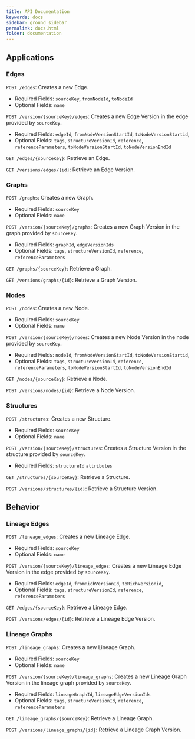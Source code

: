 ```yaml
---
title: API Documentation
keywords: docs
sidebar: ground_sidebar
permalink: docs.html
folder: documentation
---
```


## Applications

### Edges

`POST /edges`: Creates a new Edge.

  * Required Fields: `sourceKey`, `fromNodeId`, `toNodeId`
  * Optional Fields: `name`

`POST /version/{sourceKey}/edges`: Creates a new Edge Version in the edge provided by `sourceKey`.

  * Required Fields: `edgeId`, `fromNodeVersionStartId`, `toNodeVersionStartid`, 
  * Optional Fields: `tags`, `structureVersionId`, `reference`, `referenceParameters`, `toNodeVersionStartId`, `toNodeVersionEndId`

`GET /edges/{sourceKey}`: Retrieve an Edge.

`GET /versions/edges/{id}`: Retrieve an Edge Version.

### Graphs

`POST /graphs`: Creates a new Graph.

  * Required Fields: `sourceKey`
  * Optional Fields: `name`

`POST /version/{sourceKey}/graphs`: Creates a new Graph Version in the graph provided by `sourceKey`.

  * Required Fields: `graphId`, `edgeVersionIds`
  * Optional Fields: `tags`, `structureVersionId`, `reference`, `referenceParameters`

`GET /graphs/{sourceKey}`: Retrieve a Graph.

`GET /versions/graphs/{id}`: Retrieve a Graph Version.

### Nodes

`POST /nodes`: Creates a new Node.

  * Required Fields: `sourceKey`
  * Optional Fields: `name`

`POST /version/{sourceKey}/nodes`: Creates a new Node Version in the node provided by `sourceKey`.

  * Required Fields: `nodeId`, `fromNodeVersionStartId`, `toNodeVersionStartid`, 
  * Optional Fields: `tags`, `structureVersionId`, `reference`, `referenceParameters`, `toNodeVersionStartId`, `toNodeVersionEndId`

`GET /nodes/{sourceKey}`: Retrieve a Node.

`POST /versions/nodes/{id}`: Retrieve a Node Version.

### Structures

`POST /structures`: Creates a new Structure.

  * Required Fields: `sourceKey`
  * Optional Fields: `name`

`POST /version/{sourceKey}/structures`: Creates a Structure Version in the structure provided by `sourceKey`.

  * Required Fields: `structureId` `attributes`

`GET /structures/{sourceKey}`: Retrieve a Structure.

`POST /versions/structures/{id}`: Retrieve a Structure Version.

## Behavior

### Lineage Edges

`POST /lineage_edges`: Creates a new Lineage Edge.

  * Required Fields: `sourceKey`
  * Optional Fields: `name`

`POST /version/{sourceKey}/lineage_edges`: Creates a new Lineage Edge Version in the edge provided by `sourceKey`.

  * Required Fields: `edgeId`, `fromRichVersionId`, `toRichVersionid`, 
  * Optional Fields: `tags`, `structureVersionId`, `reference`, `referenceParameters`

`GET /edges/{sourceKey}`: Retrieve a Lineage Edge.

`POST /versions/edges/{id}`: Retrieve a Lineage Edge Version.

### Lineage Graphs

`POST /lineage_graphs`: Creates a new Lineage Graph.

  * Required Fields: `sourceKey`
  * Optional Fields: `name`

`POST /version/{sourceKey}/lineage_graphs`: Creates a new Lineage Graph Version in the lineage graph provided by `sourceKey`.

  * Required Fields: `lineageGraphId`, `lineageEdgeVersionIds`
  * Optional Fields: `tags`, `structureVersionId`, `reference`, `referenceParameters`

`GET /lineage_graphs/{sourceKey}`: Retrieve a Lineage Graph.

`POST /versions/lineage_graphs/{id}`: Retrieve a Lineage Graph Version.

